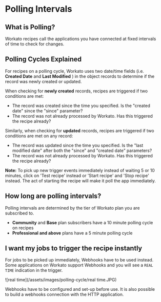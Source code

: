 # Polling Intervals

## What is Polling? 
Workato recipes call the applications you have connected at fixed intervals of time to check for changes. 

## Polling Cycles Explained

For recipes on a polling cycle, Workato uses two date/time fields (i.e. **Created Date** and **Last Modified** ) in the object records to determine if the record was newly created or updated.

When checking for **newly created** records, recipes are triggered if two conditions are met:
  * The record was created since the time you specified. Is the "created date" since the "since" parameter?
  * The record was not already processed by Workato. Has this triggered the recipe already?

Similarly, when checking for **updated** records, recipes are triggered if two conditions are met on any record:
  * The record was updated since the time you specified. Is the "last modified date" after both the "since" and "created date" parameters?
  * The record was not already processed by Workato. Has this triggered the recipe already?

**Note:** To pick up new trigger events immediately instead of waiting 5 or 10 minutes, click on 'Test recipe' instead or 'Start recipe' and 'Stop recipe' instead. The act of starting the recipe will make it poll the app immediately.

## How long are polling intervals? 
Polling intervals are determined by the tier of Workato plan you are subscribed to. 
  * **Community** and **Base** plan subscribers have a 10 minute polling cycle on recipes
  * **Professional and above** plans have a 5 minute polling cycle

## I want my jobs to trigger the recipe instantly
For jobs to be picked up immediately, Webhooks have to be used instead. Some applications on Workato support Webhooks and you will see a `REAL TIME` indication in the trigger. 

![real time](/assets/images/polling-cycle/real time.JPG)

Webhooks have to be configured and set-up before use.
It is also possible to build a webhooks connection with the HTTP application.


